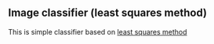 ## Image classifier (least squares method)

This is simple classifier based on [least squares method](https://en.wikipedia.org/wiki/Least_squares)